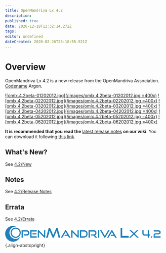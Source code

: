 ```yaml
---
title: OpenMandriva Lx 4.2
description: 
published: true
date: 2020-12-18T12:32:14.272Z
tags: 
editor: undefined
dateCreated: 2020-02-26T23:18:55.921Z
---
```


# Overview
OpenMandriva Lx 4.2 is a new release from the OpenMandriva Association. [Codename](/en/releases/codename) Argon.

[![omlx.4.2beta-01202012.jpg](/images/omlx.4.2beta-01202012.jpg =400x)](/images/omlx.4.2beta-01202012.jpg) [![omlx.4.2beta-02202012.jpg](/images/omlx.4.2beta-02202012.jpg =400x)](/images/omlx.4.2beta-02202012.jpg)
[![omlx.4.2beta-03202012.jpg](/images/omlx.4.2beta-03202012.jpg =400x)](/images/omlx.4.2beta-03202012.jpg) [![omlx.4.2beta-04202012.jpg](/images/omlx.4.2beta-04202012.jpg =400x)](/images/omlx.4.2beta-04202012.jpg) 
[![omlx.4.2beta-05202012.jpg](/images/omlx.4.2beta-05202012.jpg =400x)](/images/omlx.4.2beta-05202012.jpg) [![omlx.4.2beta-06202012.jpg](/images/omlx.4.2beta-06202012.jpg =400x)](/images/omlx.4.2beta-06202012.jpg)  

**It is recommended that you read the** [latest release notes](https://wiki.openmandriva.org/en/releases/current) **on our wiki**.
You can download it following [this link](https://sourceforge.net/projects/openmandriva/files/release/4.2/).

## What's New?
See [4.2/New](/en/releases/omlx42/new)

## Notes
See [4.2/Release Notes](/en/releases/omlx42/notes)

## Errata
See [4.2/Errata](/en/releases/omlx42/errata)

![header-tr-omlx42.svg](/assets/header-tr-omlx42.svg){.align-abstopright}